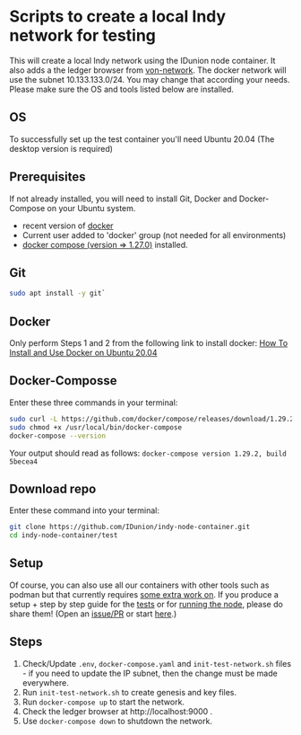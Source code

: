 # Scripts to create a local Indy network for testing

This will create a local Indy network using the IDunion node container. It also adds a the ledger browser from [von-network](https://github.com/bcgov/von-network).
The docker network will use the subnet 10.133.133.0/24. You may change that according your needs.
Please make sure the OS and tools listed below are installed.

## OS

To successfully set up the test container you'll need Ubuntu 20.04 (The desktop version is required)

## Prerequisites
If not already installed, you will need to install Git, Docker and Docker-Compose on your Ubuntu system. 

* recent version of [docker](https://docs.docker.com/engine/install/#server)
* Current user added to 'docker' group (not needed for all environments)
* [docker compose (version => 1.27.0)](https://docs.docker.com/compose/install/) installed. 


## Git
```sh
sudo apt install -y git`
```

## Docker

Only perform Steps 1 and 2 from the following link to install docker: [How To Install and Use Docker on Ubuntu 20.04](https://www.digitalocean.com/community/tutorials/how-to-install-and-use-docker-on-ubuntu-20-04)

## Docker-Composse

Enter these three commands in your terminal:
```sh
sudo curl -L https://github.com/docker/compose/releases/download/1.29.2/docker-compose-`uname -s`-`uname -m` -o /usr/local/bin/docker-compose
sudo chmod +x /usr/local/bin/docker-compose
docker-compose --version
```

Your output should read as follows: `docker-compose version 1.29.2, build 5becea4`

## Download repo

Enter these command into your terminal:
```sh
git clone https://github.com/IDunion/indy-node-container.git
cd indy-node-container/test
```

## Setup

Of course, you can also use all our containers with other tools such as podman but that currently requires [some extra work on](https://podman.io/blogs/2021/01/11/podman-compose.html). If you produce a setup + step by step guide for the [tests](https://github.com/IDunion/indy-node-container/tree/main/test) or for [running the node](https://github.com/IDunion/indy-node-container/tree/main/run), please do share them! (Open an [issue/PR](https://github.com/IDunion/indy-node-container) or start [here](https://github.com/IDunion/indy-node-container/issues/48).)

## Steps

1. Check/Update `.env`, `docker-compose.yaml` and `init-test-network.sh` files - if you need to update the IP subnet, then the change must be made everywhere.
2. Run `init-test-network.sh` to create genesis and key files.
3. Run `docker-compose up` to start the network.
4. Check the ledger browser at http://localhost:9000 .
5. Use `docker-compose down` to shutdown the network.

